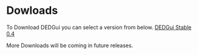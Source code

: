 # Dowloads

To Download DEDGui you can select a version from below.
[DEDGui Stable 0.4]()

More Downloads will be coming in future releases.
